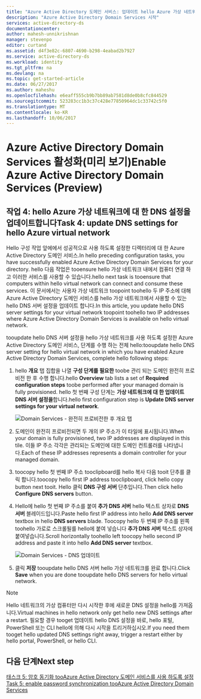 ```yaml
---
title: "Azure Active Directory 도메인 서비스: 업데이트 hello Azure 가상 네트워크에 대 한 DNS 설정을 | Microsoft Docs"
description: "Azure Active Directory Domain Services 시작"
services: active-directory-ds
documentationcenter: 
author: mahesh-unnikrishnan
manager: stevenpo
editor: curtand
ms.assetid: d4f3e82c-6807-4690-b298-4eabad2b7927
ms.service: active-directory-ds
ms.workload: identity
ms.tgt_pltfrm: na
ms.devlang: na
ms.topic: get-started-article
ms.date: 06/27/2017
ms.author: maheshu
ms.openlocfilehash: e6eaff555cb9b7bb89ab7581d8de0b8cfc844529
ms.sourcegitcommit: 523283cc1b3c37c428e77850964dc1c33742c5f0
ms.translationtype: MT
ms.contentlocale: ko-KR
ms.lasthandoff: 10/06/2017
---
```

# <a name="enable-azure-active-directory-domain-services-preview"></a><span data-ttu-id="b2525-103">Azure Active Directory Domain Services 활성화(미리 보기)</span><span class="sxs-lookup"><span data-stu-id="b2525-103">Enable Azure Active Directory Domain Services (Preview)</span></span>

## <a name="task-4-update-dns-settings-for-hello-azure-virtual-network"></a><span data-ttu-id="b2525-104">작업 4: hello Azure 가상 네트워크에 대 한 DNS 설정을 업데이트합니다</span><span class="sxs-lookup"><span data-stu-id="b2525-104">Task 4: update DNS settings for hello Azure virtual network</span></span>
<span data-ttu-id="b2525-105">Hello 구성 작업 앞에에서 성공적으로 사용 하도록 설정한 디렉터리에 대 한 Azure Active Directory 도메인 서비스.</span><span class="sxs-lookup"><span data-stu-id="b2525-105">In hello preceding configuration tasks, you have successfully enabled Azure Active Directory Domain Services for your directory.</span></span> <span data-ttu-id="b2525-106">hello 다음 작업은 tooensure hello 가상 네트워크 내에서 컴퓨터 연결 하 고 이러한 서비스를 사용할 수 있습니다.</span><span class="sxs-lookup"><span data-stu-id="b2525-106">hello next task is tooensure that computers within hello virtual network can connect and consume these services.</span></span> <span data-ttu-id="b2525-107">이 문서에서는 사용자 가상 네트워크 toopoint toohello 두 IP 주소에 대해 Azure Active Directory 도메인 서비스를 hello 가상 네트워크에서 사용할 수 있는 hello DNS 서버 설정을 업데이트 합니다.</span><span class="sxs-lookup"><span data-stu-id="b2525-107">In this article, you update hello DNS server settings for your virtual network toopoint toohello two IP addresses where Azure Active Directory Domain Services is available on hello virtual network.</span></span>

<span data-ttu-id="b2525-108">tooupdate hello DNS 서버 설정을 hello 가상 네트워크를 사용 하도록 설정한 Azure Active Directory 도메인 서비스, 단계를 수행 하는 전체 hello:</span><span class="sxs-lookup"><span data-stu-id="b2525-108">tooupdate hello DNS server setting for hello virtual network in which you have enabled Azure Active Directory Domain Services, complete hello following steps:</span></span>

1. <span data-ttu-id="b2525-109">hello **개요** 탭 집합을 나열 **구성 단계를 필요한** toobe 관리 되는 도메인 완전히 프로 비전 한 후 수행 합니다.</span><span class="sxs-lookup"><span data-stu-id="b2525-109">hello **Overview** tab lists a set of **Required configuration steps** toobe performed after your managed domain is fully provisioned.</span></span> <span data-ttu-id="b2525-110">hello 첫 번째 구성 단계는 **가상 네트워크에 대 한 업데이트 DNS 서버 설정을**합니다.</span><span class="sxs-lookup"><span data-stu-id="b2525-110">hello first configuration step is **Update DNS server settings for your virtual network**.</span></span>

    ![Domain Services - 완전히 프로비전한 후 개요 탭](./media/getting-started/domain-services-provisioned-overview.png)

2. <span data-ttu-id="b2525-112">도메인이 완전히 프로비전되면 두 개의 IP 주소가 이 타일에 표시됩니다.</span><span class="sxs-lookup"><span data-stu-id="b2525-112">When your domain is fully provisioned, two IP addresses are displayed in this tile.</span></span> <span data-ttu-id="b2525-113">이들 IP 주소 각각은 관리되는 도메인에 대한 도메인 컨트롤러를 나타냅니다.</span><span class="sxs-lookup"><span data-stu-id="b2525-113">Each of these IP addresses represents a domain controller for your managed domain.</span></span>

3. <span data-ttu-id="b2525-114">toocopy hello 첫 번째 IP 주소 tooclipboard를 hello 복사 다음 tooit 단추를 클릭 합니다.</span><span class="sxs-lookup"><span data-stu-id="b2525-114">toocopy hello first IP address tooclipboard, click hello copy button next tooit.</span></span> <span data-ttu-id="b2525-115">Hello 클릭 **DNS 구성 서버** 단추입니다.</span><span class="sxs-lookup"><span data-stu-id="b2525-115">Then click hello **Configure DNS servers** button.</span></span>

4. <span data-ttu-id="b2525-116">Hello에 hello 첫 번째 IP 주소를 붙여 **추가 DNS 서버** hello 텍스트 상자로 **DNS 서버** 블레이드입니다.</span><span class="sxs-lookup"><span data-stu-id="b2525-116">Paste hello first IP address into hello **Add DNS server** textbox in hello **DNS servers** blade.</span></span> <span data-ttu-id="b2525-117">Toocopy hello 두 번째 IP 주소를 왼쪽 toohello 가로로 스크롤될를 hello에 붙여 넣습니다 **추가 DNS 서버** 텍스트 상자에 붙여넣습니다.</span><span class="sxs-lookup"><span data-stu-id="b2525-117">Scroll horizontally toohello left toocopy hello second IP address and paste it into hello **Add DNS server** textbox.</span></span>

    ![Domain Services - DNS 업데이트](./media/getting-started/domain-services-update-dns.png)

5. <span data-ttu-id="b2525-119">클릭 **저장** tooupdate hello DNS 서버 hello 가상 네트워크를 완료 합니다.</span><span class="sxs-lookup"><span data-stu-id="b2525-119">Click **Save** when you are done tooupdate hello DNS servers for hello virtual network.</span></span>

> [!NOTE]
> <span data-ttu-id="b2525-120">Hello 네트워크의 가상 컴퓨터만 다시 시작한 후에 새로운 DNS 설정을 hello를 가져옵니다.</span><span class="sxs-lookup"><span data-stu-id="b2525-120">Virtual machines in hello network only get hello new DNS settings after a restart.</span></span> <span data-ttu-id="b2525-121">필요할 경우 tooget 업데이트 hello DNS 설정을 바로, hello 포털, PowerShell 또는 CLI hello에 의해 다시 시작을 트리거하십시오.</span><span class="sxs-lookup"><span data-stu-id="b2525-121">If you need them tooget hello updated DNS settings right away, trigger a restart either by hello portal, PowerShell, or hello CLI.</span></span>
>
>

## <a name="next-step"></a><span data-ttu-id="b2525-122">다음 단계</span><span class="sxs-lookup"><span data-stu-id="b2525-122">Next step</span></span>
[<span data-ttu-id="b2525-123">태스크 5: 암호 동기화 tooAzure Active Directory 도메인 서비스를 사용 하도록 설정</span><span class="sxs-lookup"><span data-stu-id="b2525-123">Task 5: enable password synchronization tooAzure Active Directory Domain Services</span></span>](active-directory-ds-getting-started-password-sync.md)
